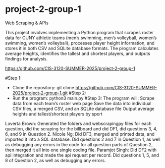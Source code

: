 # project-2-group-1
Web Scraping &amp; APIs
<!-- purpose of the program --> This project involves implementing a Python program that scrapes roster data for CUNY athletic teams (men’s swimming, men’s volleyball, women’s swimming, women’s volleyball), processes player height information, and stores it in both CSV and SQLite database formats. The program calculates average heights, identifies the tallest and shortest players, and outputs findings for analysis. 

https://github.com/CIS-3120-SUMMER-2025/project-2-group-1

<!-- how to run the program --> 

#Step 1: 
- Clone the repository:
  git clone https://github.com/CIS-3120-SUMMER-2025/project-2-group-1.git
#Step 2: 
- Run the program: 
  python3 main.py
#Step 3:
The program will: Scrape data from each team’s roster web page Save the data into individual CSV files, a merged CSV, and an SQLite database file Output average heights and tallest/shortest players by sport

<!-- each member's contributions -->
Loverta Brown: Generated the folders and webscrapingpy files for each question, did the scraping for the billboard and did DF1, did questions 3, 4, 6, and 9 in Question 2.
Nicole Ng: Did DF3, merged and printed data, and imported it into a SQL database. Did questions 2 and 7 in Question 1, as well as debugging any errors in the code for all question parts of Question 2, then merged it all into one single coding file.
Paramjot Singh: Did DF2 with api integration and made the api request per record. Did questions 1, 5, and 8 of Question 2, as well as debugging any errors.
